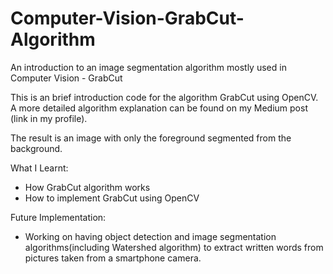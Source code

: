 # Computer-Vision-GrabCut-Algorithm
An introduction to an image segmentation algorithm mostly used in Computer Vision - GrabCut

This is an brief introduction code for the algorithm GrabCut using OpenCV. A more detailed algorithm explanation can be found on my Medium post (link in my profile).

The result is an image with only the foreground segmented from the background. 

What I Learnt:
- How GrabCut algorithm works
- How to implement GrabCut using OpenCV

Future Implementation:
- Working on having object detection and image segmentation algorithms(including Watershed algorithm) to extract written words from pictures taken from a smartphone camera.
